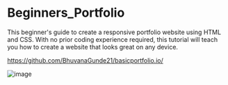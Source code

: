 # Beginners_Portfolio
 This beginner's guide to create a responsive portfolio website using HTML and CSS. With no prior coding experience required, this tutorial will teach you how to create a website that looks great on any device.

https://github.com/BhuvanaGunde21/basicportfolio.io/


![image](https://github.com/BhuvanaGunde21/basicportfolio.io/assets/124451769/583d00e4-a05a-4b1d-a484-e116ea51dcd4)
